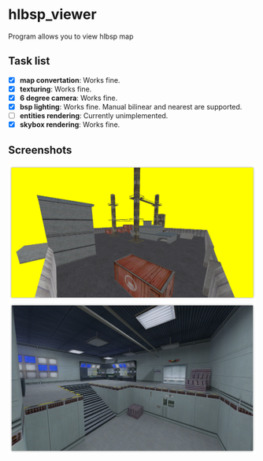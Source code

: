 # hlbsp_viewer
Program allows you to view hlbsp map

## Task list
- [x] **map convertation**: Works fine.
- [x] **texturing**: Works fine.
- [x] **6 degree camera**: Works fine.
- [x] **bsp lighting**: Works fine. Manual bilinear and nearest are supported.
- [ ] **entities rendering**: Currently unimplemented.
- [x] **skybox rendering**: Works fine.

## Screenshots
![gasworks screenshot](screenshots/readme1.png)
![uplink screenshot](screenshots/readme2.png)
